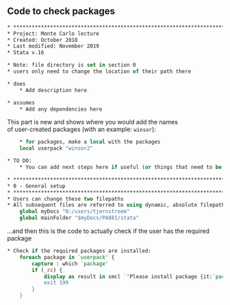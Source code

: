 ## Code to check packages

```Stata
* **********************************************************************
* Project: Monte Carlo lecture
* Created: October 2018
* Last modified: November 2019
* Stata v.16

* Note: file directory is set in section 0
* users only need to change the location of their path there

* does
    * Add description here

* assumes
    * Add any dependencies here
```

This part is new and shows where you would add the names<br>
of user-created packages (with an example: `winsor`):

```Stata
    * for packages, make a local with the packages
    local userpack "winsor2"
 ```
 
```Stata 
* TO DO:
    * You can add next steps here if useful (or things that need to be done before code is useful)

* **********************************************************************
* 0 - General setup
* **********************************************************************
* Users can change these two filepaths
* All subsequent files are referred to using dynamic, absolute filepaths
    global myDocs "N:/users/tjernstroem"
    global mainFolder "$myDocs/PA881/stata"
```

...and then this is the code to actually check if the user has the required package

```Stata
* Check if the required packages are installed:
    foreach package in `userpack' {
        capture : which `package'
        if (_rc) {
            display as result in smcl `"Please install package {it:`package'} from SSC in order to run this do-file."' _newline `"You can do so by clicking this link: {stata "ssc install `package'":auto-install `package'}"'
            exit 199
        }
    }
```

